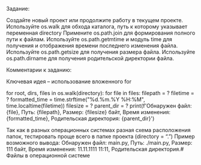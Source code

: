 Задание:

Создайте новый проект или продолжите работу в текущем проекте.
Используйте os.walk для обхода каталога, путь к которому указывает переменная directory
Примените os.path.join для формирования полного пути к файлам.
Используйте os.path.getmtime и модуль time для получения и отображения времени последнего изменения файла.
Используйте os.path.getsize для получения размера файла.
Используйте os.path.dirname для получения родительской директории файла.

Комментарии к заданию:

Ключевая идея – использование вложенного for

for root, dirs, files in os.walk(directory):
  for file in files:
    filepath = ?
    filetime = ?
    formatted_time = time.strftime("%d.%m.%Y %H:%M", time.localtime(filetime))
    filesize = ?
    parent_dir = ?
    print(f'Обнаружен файл: {file}, Путь: {filepath}, Размер: {filesize} байт, Время изменения: {formatted_time}, Родительская директория: {parent_dir}')



Так как в разных операционных системах разная схема расположения папок, тестировать проще всего в папке проекта (directory = “.”)
Пример возможного вывода:
Обнаружен файл: main.py, Путь: ./main.py, Размер: 111 байт, Время изменения: 11.11.1111 11:11, Родительская директория.# Файлы в операционной системе

